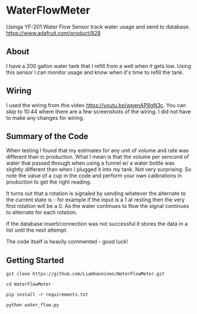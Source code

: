 # WaterFlowMeter
Usinga YF-201 Water Flow Sensor track water usage and send to database. https://www.adafruit.com/product/828

## About
I have a 200 gallon water tank that I refill from a well when it gets low. Using this sensor I can monitor usage and know when it's time to refill the tank.

## Wiring
I used the wiring from this video https://youtu.be/wpenAP8gN3c. You can skip to 10:44 where there are a few screenshots of the wiring. I did not have to make any changes for wiring. 

## Summary of the Code
When testing I found that my estimates for any unit of volume and rate was different than in production. What I mean is that the volume per sencond of water that passed through when using a funnel w/ a water bottle was slightly different than when I plugged it into my tank. Not very surprising. So note the value of a cup in the code and perform your own calibrations in production to get the right reading.

It turns out that a rotation is signaled by sending whatever the alternate to the current state is - for example if the input is a 1 at resting then the very first rotation will be a 0. As the water continues to flow the signal continues to alternate for each rotation.

If the database insert/connection was not successful it stores the data in a list until the next attempt.

The code itself is heavily commented - good luck!
## Getting Started

`git clone https://github.com/Liamhanninen/WaterFlowMeter.git`

`cd WaterFlowMeter`

`pip install -r requirements.txt`

`python water_flow.py`
